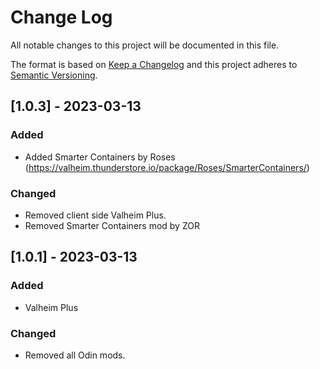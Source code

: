 
# Change Log
All notable changes to this project will be documented in this file.
 
The format is based on [Keep a Changelog](http://keepachangelog.com/)
and this project adheres to [Semantic Versioning](http://semver.org/).
 

## [1.0.3] - 2023-03-13
 
### Added 
- Added Smarter Containers by Roses (https://valheim.thunderstore.io/package/Roses/SmarterContainers/)

### Changed
  
- Removed client side Valheim Plus.
- Removed Smarter Containers mod by ZOR


## [1.0.1] - 2023-03-13
 
### Added
 - Valheim Plus

### Changed
  
- Removed all Odin mods.